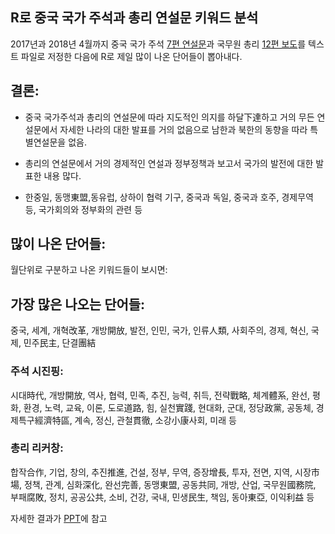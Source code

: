 ## R로 중국 국가 주석과 총리 연설문 키워드 분석

2017년과 2018년 4월까지 중국 국가 주석 [7편 연설문](http://www.xinhuanet.com/politics/leaders/xijinping/index.htm)과 국무원 총리 [12편 보도](http://www.gov.cn/premier/lkq_jh.htm)를 텍스트 파일로 저정한 다음에 R로 제일 많이 나온 단어들이 뽑아내다.

## 결론:

* 중국 국가주석과 총리의 연설문에 따라 지도적인 의지를 하달下達하고 거의 무든 연설문에서 자세한 나라의 대한 발표를 거의 없음으로 남한과 북한의 동향을 따라 특별연설문을 없음.

* 총리의 연설문에서 거의 경제적인 연설과 정부정책과 보고서 국가의 발전에 대한 발표한 내용 많다. 

* 한중일, 동맹東盟,동유럽, 상하이 협력 기구, 중국과 독일, 중국과 호주, 경제무역 등, 국가회의와 정부화의 관련 등

## 많이 나온 단어들:
월단위로 구분하고 나온 키워드들이 보시면:

## 가장 많은 나오는 단어들:
중국, 세계, 개혁改革, 개방開放, 발전, 인민, 국가, 인류人類, 사회주의, 경제, 혁신,  국제, 민주民主, 단결團結

### 주석 시진핑: 
시대時代, 개방開放, 역사, 협력, 민족, 추진, 능력, 취득, 전략戰略, 체계體系, 완선, 평화, 환경, 노력, 교육, 이론, 도로道路, 힘, 실천實踐,  현대화, 군대, 정당政黨, 공동체, 경제특구經濟特區, 계속, 정신,  관철貫徹,  소강小康사회,  미래 등

### 총리 리커창:
합작合作, 기업,  창의, 추진推進, 건설, 정부, 무역, 증장增長, 투자, 전면, 지역, 시장市場, 정책, 관계, 심화深化, 완선完善,  동맹東盟, 공동共同, 개방, 산업, 국무원國務院,  부패腐敗,  정치,  공공公共, 소비, 건강, 국내, 민생民生, 책임, 동아東亞, 이익利益  등

자세한 결과가 [PPT](https://github.com/timfree/keywords-of-Chairman-Xi/blob/master/word%20cloud.pptx)에 참고
